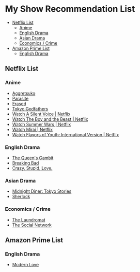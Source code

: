 # My Show Recommendation List

<!-- omit in toc -->
<!-- markdownlint-disable MD007 -->
* [Netflix List](#netflix-list)
  * [Anime](#anime)
  * [English Drama](#english-drama)
  * [Asian Drama](#asian-drama)
  * [Economics / Crime](#economics--crime)
* [Amazon Prime List](#amazon-prime-list)
  * [English Drama](#english-drama-1)
<!-- markdownlint-enable MD007 -->

## Netflix List

### Anime
  * [Aggretsuko](https://www.netflix.com/us/title/80198505)
  * [Parasite](https://www.netflix.com/us/title/81221938)
  * [Erased](https://www.netflix.com/us/title/80114225)
  * [Tokyo Godfathers](https://www.netflix.com/us/title/60034521)
  * [Watch A Silent Voice | Netflix](https://www.netflix.com/jp-en/title/80223226)
  * [Watch The Boy and the Beast | Netflix](https://www.netflix.com/jp-en/title/80063800)
  * [Watch Summer Wars | Netflix](https://www.netflix.com/jp-en/title/70134425)
  * [Watch Mirai | Netflix](https://www.netflix.com/jp-en/title/81004268)
  * [Watch Flavors of Youth: International Version | Netflix](https://www.netflix.com/jp-en/title/80234491)

### English Drama
  * [The Queen's Gambit](https://www.netflix.com/us/title/80234304)
  * [Breaking Bad](https://www.netflix.com/us/title/70143836)
  * [Crazy, Stupid, Love.](https://www.netflix.com/us/title/70167068)

### Asian Drama
  * [Midnight Diner: Tokyo Stories](https://www.netflix.com/us/title/80113037)
  * [Sherlock](https://www.netflix.com/us/title/70202589)

### Economics / Crime
  * [The Laundromat](https://www.netflix.com/us/title/80994011)
  * [The Social Network](https://www.netflix.com/us/title/70132721)

## Amazon Prime List

### English Drama
  * [Modern Love](https://www.amazon.com/dp/B0875YB37B)
